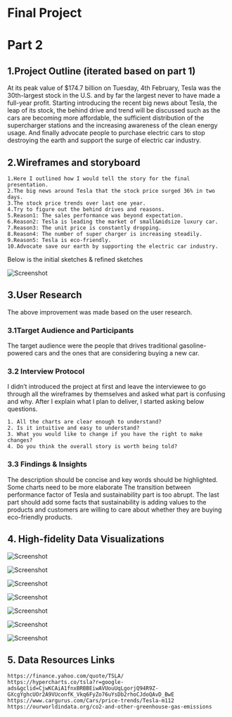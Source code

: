 # Final Project

# Part 2

## 1.Project Outline (iterated based on part 1)

At its peak value of $174.7 billion on Tuesday, 4th February, Tesla was the 30th-largest stock in the U.S. and by far the largest never to have made a full-year profit. Starting introducing the recent big news about Tesla, the leap of its stock, the behind drive and trend will be discussed such as the cars are becoming more affordable, the sufficient distribution of the supercharger stations and the increasing awareness of the clean energy usage. And finally advocate people to purchase electric cars to stop destroying the earth and support the surge of electric car industry. 


## 2.Wireframes and storyboard

```
1.Here I outlined how I would tell the story for the final presentation. 
2.The big news around Tesla that the stock price surged 36% in two days.
3.The stock price trends over last one year.
4.Try to figure out the behind drives and reasons.
5.Reason1: The sales performance was beyond expectation.
6.Reason2: Tesla is leading the market of small&midsize luxury car.
7.Reason3: The unit price is constantly dropping.
8.Reason4: The number of super charger is increasing steadily.
9.Reason5: Tesla is eco-friendly.
10.Advocate save our earth by supporting the electric car industry.
```

Below is the initial sketches & refined sketches

![Screenshot](part2wireframe.jpg)

## 3.User Research

The above improvement was made based on the user research.

### 3.1Target Audience and Participants

The target audience were the people that drives traditional gasoline-powered cars and the ones that are considering buying a new car.

### 3.2 Interview Protocol

I didn’t introduced the project at first and leave the interviewee to go through all the wireframes by themselves and asked what part is confusing and why. After I explain what I plan to deliver, I started asking below questions.
```
1. All the charts are clear enough to understand?
2. Is it intuitive and easy to understand?
3. What you would like to change if you have the right to make changes?
4. Do you think the overall story is worth being told?
```
### 3.3 Findings & Insights

The description should be concise and key words should be highlighted.
Some charts need to be more elaborate
The transition between performance factor of Tesla and sustainability part is too abrupt.
The last part should add some facts that sustainability is adding values to the products and customers are willing to care about whether they are buying eco-friendly products.

## 4. High-fidelity Data Visualizations

![Screenshot](01-TeslaStock.png)

![Screenshot](02-TeslaVehiclesDelivered.png)

![Screenshot](03-SalesPerformanceofSmallMidsizeLuxuryCars.png)

![Screenshot](04-PriceTrendofModelSModelX.png)

![Screenshot](05-Supercharger.png)

![Screenshot](06-CO2Concentration.png)

![Screenshot](07-Temperature.png)


## 5. Data Resources Links
```
https://finance.yahoo.com/quote/TSLA/
https://hypercharts.co/tsla?r=google-ads&gclid=CjwKCAiA1fnxBRBBEiwAVUouUqLgorjQ94R9Z-GXcgYghcUOr2A9VUconfK_Vkq6FyZo76uYsDb2rhoCJdoQAvD_BwE
https://www.cargurus.com/Cars/price-trends/Tesla-m112
https://ourworldindata.org/co2-and-other-greenhouse-gas-emissions
```

